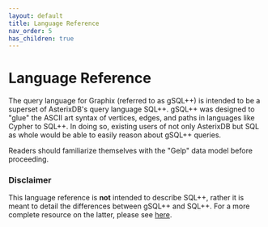 ```yaml
---
layout: default
title: Language Reference
nav_order: 5
has_children: true
---
```


# Language Reference

The query language for Graphix (referred to as gSQL++) is intended to be a superset of AsterixDB's query language SQL++.
gSQL++ was designed to "glue" the ASCII art syntax of vertices, edges, and paths in languages like Cypher to SQL++.
In doing so, existing users of not only AsterixDB but SQL as whole would be able to easily reason about gSQL++ queries.

Readers should familiarize themselves with the "Gelp" data model before proceeding.

### Disclaimer

This language reference is **not** intended to describe SQL++, rather it is meant to detail the differences between gSQL++ and SQL++. For a more complete resource on the latter, please see [here](https://asterixdb.apache.org/docs/0.9.7.1/sqlpp/manual.html#Introduction).
